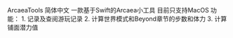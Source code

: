 ArcaeaTools
简体中文
一款基于Swift的Arcaea小工具
目前只支持MacOS
功能：
    1. 记录及查阅游玩记录
    2. 计算世界模式和Beyond章节的步数和体力
    3. 计算铺面潜力值
